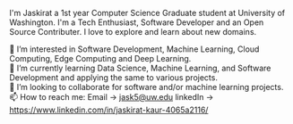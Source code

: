 I'm Jaskirat a 1st year Computer Science Graduate student at University of Washington. I'm a Tech Enthusiast, Software Developer and an Open Source Contributer. I love to explore and learn about new domains.


👀 I’m interested in Software Development, Machine Learning, Cloud Computing, Edge Computing and Deep Learning.  
🌱 I’m currently learning Data Science, Machine Learning, and Software Development and applying the same to various projects.   
💞️ I’m looking to collaborate for software and/or machine learning projects. 
📫 How to reach me: Email   -> jask5@uw.edu 
                   linkedIn -> https://www.linkedin.com/in/jaskirat-kaur-4065a2116/


<!---
jask5/jask5 is a ✨ special ✨ repository because its `README.md` (this file) appears on your GitHub profile.
You can click the Preview link to take a look at your changes.
--->
